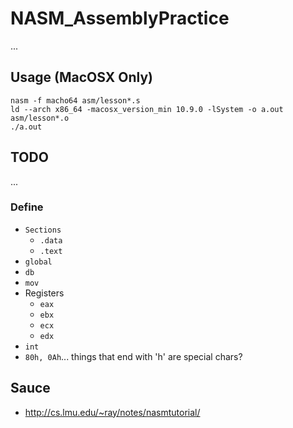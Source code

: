 # NASM_AssemblyPractice

...

## Usage (MacOSX Only)

```
nasm -f macho64 asm/lesson*.s
ld --arch x86_64 -macosx_version_min 10.9.0 -lSystem -o a.out asm/lesson*.o
./a.out
```

## TODO

...

### Define

- `Sections`
  - `.data`
  - `.text`
- `global`
- `db`
- `mov`
- Registers
  - `eax`
  - `ebx`
  - `ecx`
  - `edx`
- `int`
- `80h, 0Ah`... things that end with 'h' are special chars?

## Sauce

- http://cs.lmu.edu/~ray/notes/nasmtutorial/
